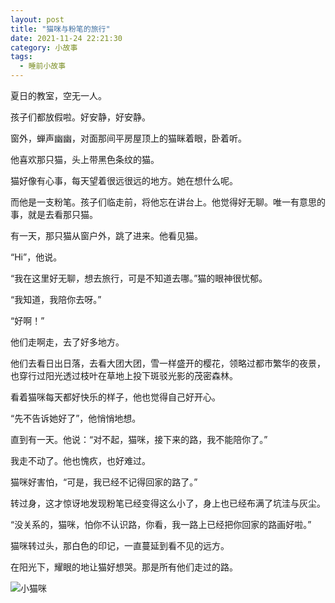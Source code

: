 ```yaml
---
layout: post
title: "猫咪与粉笔的旅行"
date: 2021-11-24 22:21:30
category: 小故事
tags:
  - 睡前小故事
---
```



夏日的教室，空无一人。

孩子们都放假啦。好安静，好安静。

窗外，蝉声幽幽，对面那间平房屋顶上的猫眯着眼，卧着听。

他喜欢那只猫，头上带黑色条纹的猫。

猫好像有心事，每天望着很远很远的地方。她在想什么呢。

而他是一支粉笔。孩子们临走前，将他忘在讲台上。他觉得好无聊。唯一有意思的事，就是去看那只猫。

有一天，那只猫从窗户外，跳了进来。他看见猫。

“Hi”，他说。

“我在这里好无聊，想去旅行，可是不知道去哪。”猫的眼神很忧郁。

“我知道，我陪你去呀。”

“好啊！”

他们走啊走，去了好多地方。

他们去看日出日落，去看大团大团，雪一样盛开的樱花，领略过都市繁华的夜景，也穿行过阳光透过枝叶在草地上投下斑驳光影的茂密森林。

看着猫咪每天都好快乐的样子，他也觉得自己好开心。

“先不告诉她好了”，他悄悄地想。

直到有一天。他说：“对不起，猫咪，接下来的路，我不能陪你了。”

我走不动了。他也愧疚，也好难过。

猫咪好害怕，“可是，我已经不记得回家的路了。”

转过身，这才惊讶地发现粉笔已经变得这么小了，身上也已经布满了坑洼与灰尘。

“没关系的，猫咪，怕你不认识路，你看，我一路上已经把你回家的路画好啦。”

猫咪转过头，那白色的印记，一直蔓延到看不见的远方。

在阳光下，耀眼的地让猫好想哭。那是所有他们走过的路。

![小猫咪](https://i.loli.net/2021/11/28/bc6Nf43k9TQypWD.jpg)
